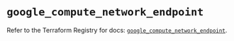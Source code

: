 # `google_compute_network_endpoint`

Refer to the Terraform Registry for docs: [`google_compute_network_endpoint`](https://registry.terraform.io/providers/hashicorp/google/6.50.0/docs/resources/compute_network_endpoint).
